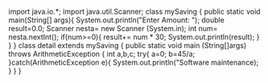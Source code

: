 import java.io.*;
import java.util.Scanner;
class mySaving {
public static void main(String[] args){
System.out.println("Enter Amount: ");
double result=0.0;
Scanner nesta= new Scanner (System.in);
int num= nesta.nextInt();
if(num>=0){
result+= num * 30;
System.out.println(result);
}
}
}
class detail extends mySaving {
public static void main (String[]args) throws ArithmeticException {
int a,b,c;
try{
a=0;
b=45/a;
}catch(ArithmeticException e){
System.out.println("Software maintenance);
}
}
}

